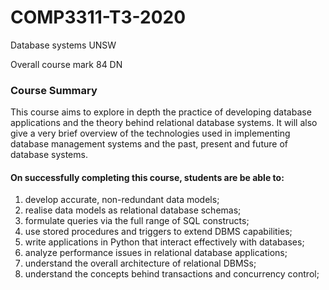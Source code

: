 # COMP3311-T3-2020
Database systems UNSW


Overall course mark 84 DN

### Course Summary
This course aims to explore in depth the practice of developing database applications and the theory behind relational database systems. It will also give a very brief overview of the technologies used in implementing database management systems and the past, present and future of database systems.
#### On successfully completing this course, students are be able to:
1. develop accurate, non-redundant data models;
2. realise data models as relational database schemas;
3. formulate queries via the full range of SQL constructs;
4. use stored procedures and triggers to extend DBMS capabilities;
5. write applications in Python that interact effectively with databases;
6. analyze performance issues in relational database applications;
7. understand the overall architecture of relational DBMSs;
8. understand the concepts behind transactions and concurrency control;
